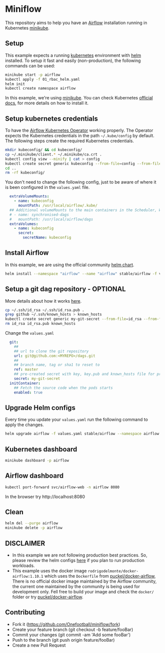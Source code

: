 # Miniflow

This repository aims to help you have an [Airflow](https://airflow.apache.org/) installation running in Kubernetes [minikube](https://github.com/kubernetes/minikube).

## Setup

This example expects a running [kubernetes](https://kubernetes.io) environment with [helm](https://helm.sh) installed. To setup it fast and easily (non-production), the following commands can be used:

```bash
minikube start -p airflow
kubectl apply -f 01_rbac_helm.yaml
helm init
kubectl create namespace airflow
```

In this example, we're using [minikube](https://github.com/kubernetes/minikube). You can check Kubernetes [official docs](https://kubernetes.io/docs/tasks/tools/install-minikube/), for more details on how to install it.

## Setup kubernetes credentials

To have the [Airflow Kubernetes Operator](https://airflow.apache.org/kubernetes.html) working properly. The Operator expects the Kubernetes credentials in the path `~/.kube/config` by default. The following steps create the required Kubernetes credentials.

```bash
mkdir kubeconfig/ && cd kubeconfig/
cp ~/.minikube/client.* ~/.minikube/ca.crt .
kubectl config view --minify | cat > config
kubectl create secret generic kubeconfig --from-file=config --from-file=ca.crt --from-file=client.crt --from-file=client.key --namespace airflow
cd ..
rm -rf kubeconfig/
```

You don't need to change the following config, just to be aware of where it is been configured in the `values.yaml` file.

```yaml
  extraVolumeMounts:
    - name: kubeconfig
      mountPath: /usr/local/airflow/.kube/
  ## Additional volumeMounts to the main containers in the Scheduler, Worker and Web pods.
  # - name: synchronised-dags
  #   mountPath: /usr/local/airflow/dags
  extraVolumes:
    - name: kubeconfig
      secret:
        secretName: kubeconfig
```

## Install Airflow

In this example, we are using the official community [helm chart](https://github.com/helm/charts/tree/master/stable/airflow).

```bash
helm install --namespace "airflow" --name "airflow" stable/airflow -f values.yaml
```

## Setup a git dag repository - OPTIONAL

More details about how it works [here](https://github.com/helm/charts/tree/master/stable/airflow#use-init-container).

```bash
cp ~/.ssh/id_rsa ~/.ssh/id_rsa.pub .
grep github ~/.ssh/known_hosts > known_hosts
kubectl create secret generic my-git-secret --from-file=id_rsa --from-file=known_hosts --from-file=id_rsa.pub --namespace airflow
rm id_rsa id_rsa.pub known_hosts
```

Change the `values.yaml`

```yaml
  git:
    ##
    ## url to clone the git repository
    url: git@github.com:<MYREPO>/dags.git
    ##
    ## branch name, tag or sha1 to reset to
    ref: master
    ## pre-created secret with key, key.pub and known_hosts file for private repos
    secret: my-git-secret
  initContainer:
    ## Fetch the source code when the pods starts
    enabled: true
```

## Upgrade Helm configs

Every time you update your `values.yaml` run the following command to apply the changes.

```bash
helm upgrade airflow -f values.yaml stable/airflow --namespace airflow
```

## Kubernetes dashboard

```bash
minikube dashboard -p airflow
```

## Airflow dashboard

```bash
kubectl port-forward svc/airflow-web -n airflow 8080
```

In the browser try http://localhost:8080

## Clean

```bash
helm del --purge airflow
minikube delete -p airflow
```

## DISCLAIMER

* In this example we are not following production best practices. So, please review the helm configs [here](https://github.com/helm/charts/tree/master/stable/airflow) if you plan to run production workloads.
* This example uses the docker image `rodrigodelmonte/docker-airflow:1.10.1` which uses the `Dockerfile` from [puckel/docker-airflow](https://github.com/puckel/docker-airflow), There is no official docker image maintained by the Airflow community, the current one maintained by the community is being used for development only. Fell free to build your image and check the `docker/` folder or try [puckel/docker-airflow](https://github.com/puckel/docker-airflow).

## Contributing

* Fork it (<https://github.com/Onefootball/miniflow/fork>)
* Create your feature branch (git checkout -b feature/fooBar)
* Commit your changes (git commit -am 'Add some fooBar')
* Push to the branch (git push origin feature/fooBar)
* Create a new Pull Request
